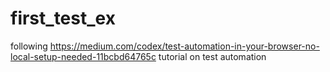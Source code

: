 # first_test_ex
following https://medium.com/codex/test-automation-in-your-browser-no-local-setup-needed-11bcbd64765c tutorial on test automation 
